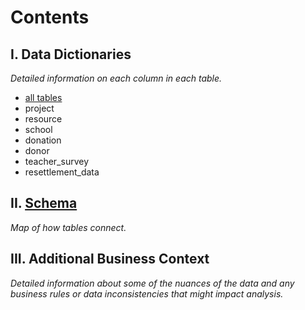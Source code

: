 # Contents
<p>
  
## I. Data Dictionaries
  <p><i>Detailed information on each column in each table.</i>
  
   - [all tables](https://github.com/USA4UNHCR/Education-Challenge/blob/master/data_primer/datadictionary_all_tables.pdf)
   - project
   - resource
   - school
   - donation
   - donor
   - teacher_survey
   - resettlement_data
  
## II. [Schema](https://github.com/USA4UNHCR/Education-Challenge/blob/master/data_primer/data_schema.pdf)
<p><i>Map of how tables connect.</i>
  
## III. Additional Business Context
  <p><i>Detailed information about some of the nuances of the data and any business rules or data inconsistencies that might impact analysis.</i>
